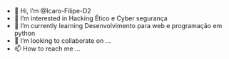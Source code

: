 - 👋 Hi, I’m @Icaro-Filipe-D2
- 👀 I’m interested in Hacking Ético e Cyber segurança
- 🌱 I’m currently learning Desenvolvimento para web e programação em python
- 💞️ I’m looking to collaborate on ...
- 📫 How to reach me ...

<!---
Icaro-Filipe-D2/Icaro-Filipe-D2 is a ✨ special ✨ repository because its `README.md` (this file) appears on your GitHub profile.
You can click the Preview link to take a look at your changes.
--->
